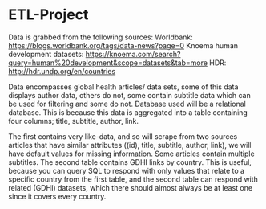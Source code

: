 # ETL-Project

Data is grabbed from the following sources: 
  Worldbank: https://blogs.worldbank.org/tags/data-news?page=0
  Knoema human development datasets: https://knoema.com/search?query=human%20development&scope=datasets&tab=more
  HDR: http://hdr.undp.org/en/countries
  
  Data encompasses global health articles/ data sets, some of this data displays author data, others do not, some contain subtitle data which can be used for filtering and some do not. Database used will be a relational database. This is because this data is aggregated into a table containing four columns; title, subtitle, author, link. 
  
  The first contains very like-data, and so will scrape from two sources articles that have similar attributes ((id), title, subtitle, author, link), we will have default values for missing information. Some articles contain multiple subtitles. The second table contains GDHI links by country. This is useful, because you can query SQL to respond with only values that relate to a specific country from the first table, and the second table can respond with related (GDHI) datasets, which there should almost always be at least one since it covers every country. 
